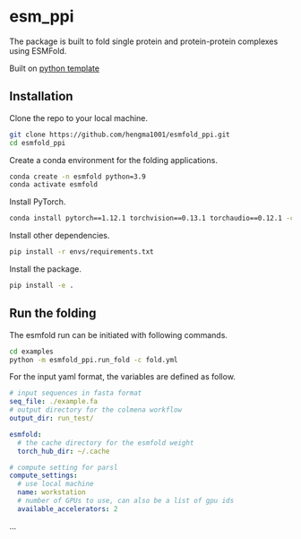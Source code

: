 # esm_ppi

<!-- [![docs](https://github.com/gpauloski/python-template/actions/workflows/docs.yml/badge.svg)](https://github.com/gpauloski/python-template/actions)
[![tests](https://github.com/gpauloski/python-template/actions/workflows/tests.yml/badge.svg)](https://github.com/gpauloski/python-template/actions)
[![pre-commit.ci status](https://results.pre-commit.ci/badge/github/gpauloski/python-template/main.svg)](https://results.pre-commit.ci/latest/github/gpauloski/python-template/main) -->

The package is built to fold single protein and protein-protein complexes using ESMFold. 

Built on [python template](https://github.com/gpauloski/python-template/)

<!-- ## Setup Instructions

1. Click the "Use this template" button at the top right of this page.
2. Delete and directories you will not be using (commonly `docs/` if you do not want to use MKDocs or `examples/` if you will not have example code).
3. Follow the instructions to create the new repo then clone your repo locally.
4. The template uses "foobar" to indicate things that need to be changed.
   Start by searching for all instances (`git grep foobar`) and changing them accordingly.
5. Configure pre-commit:
    - Go to [https://pre-commit.ci/](https://pre-commit.ci/) and enable pre-commit on your repo.
    - Update the pre-commit badge URL in this README with your new badge URL.
6. Configure GitHub pages:
    - Go to the "Pages" section of your repository settings.
    - Select "Deploy from a branch" and use the "gh-pages" branch.
7. Configure PyPI releases (if relevant):
    - Create a new API token for [https://pypi.org/](https://pypi.org/).
    - Add the token as a GitHub actions secret (see the instructions [here](https://github.com/pypa/gh-action-pypi-publish)).
8. Delete this boilerplate stuff in the README.
9. Commit and push changes.

### GitHub Configuration

I recommend making a few other changes to the repo's setting on GitHub.
- In "General"
  - Select/deselect features you need/don't need.
  - Select "Automatically delete head branches
- In "Branches": enable branch protection on `main`.
  - Check "Require a pull request before merging"
  - Check "Require status checks to pass before merging"
    - Check "Require branches to be up to date before merging"
    - Set required checks (e.g., pre-commit.ci, tests, etc.)
  - Check "Do not allow bypassing the above settings" -->

## Installation

Clone the repo to your local machine. 

```bash
git clone https://github.com/hengma1001/esmfold_ppi.git
cd esmfold_ppi
```

Create a conda environment for the folding applications. 

```bash
conda create -n esmfold python=3.9
conda activate esmfold
```

Install PyTorch. 

```bash
conda install pytorch==1.12.1 torchvision==0.13.1 torchaudio==0.12.1 -c pytorch
```

Install other dependencies. 

```bash
pip install -r envs/requirements.txt
```

Install the package. 

```bash 
pip install -e .
```

## Run the folding

The esmfold run can be initiated with following commands. 

```bash
cd examples
python -m esmfold_ppi.run_fold -c fold.yml
```

For the input yaml format, the variables are defined as follow. 

```yaml
# input sequences in fasta format
seq_file: ./example.fa
# output directory for the colmena workflow
output_dir: run_test/

esmfold:
  # the cache directory for the esmfold weight
  torch_hub_dir: ~/.cache

# compute setting for parsl
compute_settings:
  # use local machine
  name: workstation
  # number of GPUs to use, can also be a list of gpu ids 
  available_accelerators: 2
```

...

